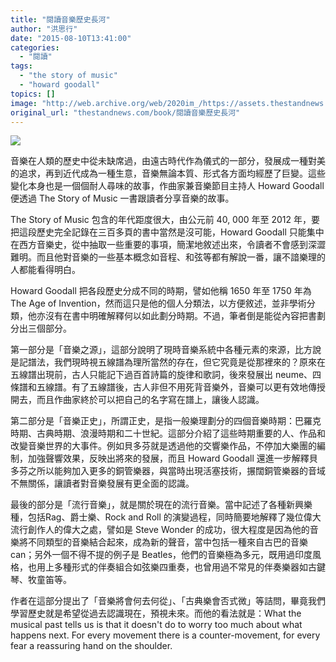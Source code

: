 ```yaml
---
title: "閱讀音樂歷史長河"
author: "洪思行"
date: "2015-08-10T13:41:00"
categories:
  - "閱讀"
tags:
  - "the story of music"
  - "howard goodall"
topics: []
image: "http://web.archive.org/web/2020im_/https://assets.thestandnews.com/media/photos/20150810-02_oJGNt.png"
original_url: "thestandnews.com/book/閱讀音樂歷史長河"
---
```

![](http://web.archive.org/web/2020im_/https://assets.thestandnews.com/media/photos/20150810-02_oJGNt.png)

音樂在人類的歷史中從未缺席過，由遠古時代作為儀式的一部分，發展成一種對美的追求，再到近代成為一種生意，音樂無論本質、形式各方面均經歷了巨變。這些變化本身也是一個個耐人尋味的故事，作曲家兼音樂節目主持人 Howard Goodall 便透過 The Story of Music 一書跟讀者分享音樂的故事。

The Story of Music 包含的年代距度很大，由公元前 40, 000 年至 2012 年，要把這段歷史完全記錄在三百多頁的書中當然是沒可能，Howard Goodall 只能集中在西方音樂史，從中抽取一些重要的事項，簡潔地敘述出來，令讀者不會感到深澀難明。而且他對音樂的一些基本概念如音程、和弦等都有解說一番，讓不諳樂理的人都能看得明白。

Howard Goodall 把各段歷史分成不同的時期，譬如他稱 1650 年至 1750 年為 The Age of Invention，然而這只是他的個人分類法，以方便敘述，並非學術分類，他亦沒有在書中明確解釋何以如此劃分時期。不過，筆者倒是能從內容把書劃分出三個部分。

第一部分是「音樂之源」，這部分說明了現時音樂系統中各種元素的來源，比方說是記譜法，我們現時視五線譜為理所當然的存在，但它究竟是從那裡來的？原來在五線譜出現前，古人只能記下過百首詩篇的旋律和歌詞，後來發展出 neume、四條譜和五線譜。有了五線譜後，古人非但不用死背音樂外，音樂可以更有效地傳授開去，而且作曲家終於可以把自己的名字寫在譜上，讓後人認識。

第二部分是「音樂正史」，所謂正史，是指一般樂理劃分的四個音樂時期：巴羅克時期、古典時期、浪漫時期和二十世紀。這部分介紹了這些時期重要的人、作品和改變音樂世界的大事件。例如貝多芬就是透過他的交響樂作品，不停加大樂團的編制，加強聲響效果，反映出將來的發展，而且 Howard Goodall 還進一步解釋貝多芬之所以能夠加入更多的銅管樂器，與當時出現活塞技術，搌闊銅管樂器的音域不無關係，讓讀者對音樂發展有更全面的認識。

最後的部分是「流行音樂」，就是關於現在的流行音樂。當中記述了各種新興樂種，包括Rag、爵士樂、Rock and Roll 的演變過程，同時簡要地解釋了幾位偉大流行創作人的偉大之處，譬如是 Steve Wonder 的成功，很大程度是因為他的音樂將不同類型的音樂結合起來，成為新的聲音，當中包括一種來自古巴的音樂 can；另外一個不得不提的例子是 Beatles，他們的音樂極為多元，既用過印度風格，也用上多種形式的伴奏組合如弦樂四重奏，也曾用過不常見的伴奏樂器如古鍵琴、牧童笛等。

作者在這部分提出了「音樂將會何去何從」、「古典樂會否式微」等詰問，畢竟我們學習歷史就是希望從過去認識現在，預視未來。而他的看法就是：What the musical past tells us is that it doesn't do to worry too much about what happens next. For every movement there is a counter-movement, for every fear a reassuring hand on the shoulder.